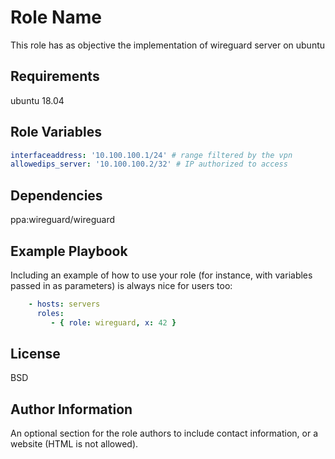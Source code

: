 Role Name
=========

This role has as objective the implementation of wireguard server on ubuntu

Requirements
------------

ubuntu 18.04

Role Variables
--------------

```yaml
interfaceaddress: '10.100.100.1/24' # range filtered by the vpn
allowedips_server: '10.100.100.2/32' # IP authorized to access
```

Dependencies
------------

ppa:wireguard/wireguard

Example Playbook
----------------

Including an example of how to use your role (for instance, with variables
passed in as parameters) is always nice for users too:

```yaml
    - hosts: servers
      roles:
         - { role: wireguard, x: 42 }
```

License
-------

BSD

Author Information
------------------

An optional section for the role authors to include contact information, or a
website (HTML is not allowed).
